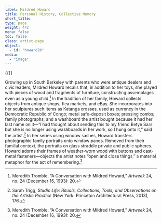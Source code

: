 ```yaml
---
label: Mildred Howard
title: Personal History, Collective Memory
short_title:
type: page
weight: 442
menu: false
toc: false
class: artist-page
object:
  - id: "howard2b"
media:
  - "image"
---
```

{{<q-figure id="howard2b">}}

Growing up in South Berkeley with parents who were antique dealers and civic leaders, Mildred Howard recalls that, in addition to her toys, she played with pieces of wood and fragments of furniture, constructing assemblages even as a young child.[^1] In the tradition of her family, Howard collects objects from antique shops, flea markets, and eBay. She incorporates into her sculptures such items as Katanga crosses, used as currency in the Democratic Republic of Congo; metal safe-deposit boxes; pressing combs; family photographs; and a washboard the artist bought because it had her last name on it—“I had thought about sending this to my friend Betye Saar but she is no longer using washboards in her work, so I hung onto it,” said the artist.[^2] In her series using window sashes, Howard transfers photographic family portraits onto window panes. Removed from their familial context, the portraits on glass straddle private and public spheres. Howard adorns their frames of weather-worn wood with buttons and cast-metal fasteners—objects the artist notes “open and close things,” a material metaphor for the act of remembering.[^3]

[^1]: Meredith Tromble, “A Conversation with Mildred Howard,” *Artweek* 24, no. 24 (December 16, 1993): 20.

[^2]: Sarah Trigg, *Studio Life: Rituals, Collections, Tools, and Observations on the Artistic Practice* (New York: Princeton Architectural Press, 2013), 176.

[^3]: Meredith Tromble, “A Conversation with Mildred Howard,” *Artweek* 24, no. 24 (December 16, 1993): 20.
